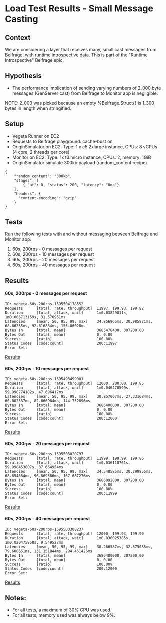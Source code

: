 # Load Test Results - Small Message Casting

## Context
We are considering a layer that receives many, small cast messages from Belfrage, with runtime introspective data. This is part of the "Runtime Introspective" Belfrage epic.

## Hypothesis

- The performance implication of sending varying numbers of 2_000 byte messages (GenServer cast) from Belfrage to Monitor app is negligible.

NOTE: 2_000 was picked because an empty %Belfrage.Struct{} is 1_300 bytes in length when stringified.

## Setup
- Vegeta Runner on EC2
- Requests to Belfrage playground: cache-bust on
- OriginSimulator on EC2: Type: 1 x c5.2xlarge instance, CPUs: 8 vCPUs (4 core, 2 threads per core)
- Monitor on EC2: Type: 1x t3.micro instance, CPUs: 2, memory: 1GiB
- OriginSimulator simulate 300kb payload (random_content recipe)
```
{
    "random_content": "300kb",
    "stages": [
        { "at": 0, "status": 200, "latency": "0ms"}
    ],
    "headers": {
      "content-encoding": "gzip"
    }
}
```

## Tests
Run the following tests with and without messaging between Belfrage and Monitor app.

1. 60s, 200rps - 0 messages per request
2. 60s, 200rps - 10 messages per request
3. 60s, 200rps - 20 messages per request
4. 60s, 200rps - 40 messages per request

## Results

#### 60s, 200rps - 0 messages per request

```
ID: vegeta-60s-200rps-1595504178552
Requests      [total, rate, throughput]  11997, 199.93, 199.82
Duration      [total, attack, wait]      1m0.03829011s, 1m0.006713159s, 31.576951ms
Latencies     [mean, 50, 95, 99, max]    34.856965ms, 30.985871ms, 68.66235ms, 92.616884ms, 155.06028ms
Bytes In      [total, mean]              3685478400, 307200.00
Bytes Out     [total, mean]              0, 0.00
Success       [ratio]                    100.00%
Status Codes  [code:count]               200:11997
Error Set:
```

[Results](https://broxy.tools.bbc.co.uk/belfrage-loadtest-results/vegeta-60s-200rps-1595504178552)

#### 60s, 200rps - 10 messages per request

```
ID: vegeta-60s-200rps-1595493499081
Requests      [total, rate, throughput]  12000, 200.00, 199.85
Duration      [total, attack, wait]      1m0.046470599s, 59.998774182s, 47.696417ms
Latencies     [mean, 50, 95, 99, max]    30.857067ms, 27.331684ms, 60.002537ms, 82.666984ms, 144.752896ms
Bytes In      [total, mean]              3686400000, 307200.00
Bytes Out     [total, mean]              0, 0.00
Success       [ratio]                    100.00%
Status Codes  [code:count]               200:12000
Error Set:
```

[Results](https://broxy.tools.bbc.co.uk/belfrage-loadtest-results/vegeta-60s-200rps-1595493792600)

#### 60s, 200rps - 20 messages per request

```
ID: vegeta-60s-200rps-1595503020797
Requests      [total, rate, throughput]  11999, 199.99, 199.86
Duration      [total, attack, wait]      1m0.036118761s, 59.998453807s, 37.664954ms
Latencies     [mean, 50, 95, 99, max]    34.548585ms, 30.299855ms, 68.854684ms, 96.869586ms, 167.687276ms
Bytes In      [total, mean]              3686092800, 307200.00
Bytes Out     [total, mean]              0, 0.00
Success       [ratio]                    100.00%
Status Codes  [code:count]               200:11999
Error Set:
```

[Results](https://broxy.tools.bbc.co.uk/belfrage-loadtest-results/vegeta-60s-200rps-1595503020797)

#### 60s, 200rps - 40 messages per request

```
ID: vegeta-60s-200rps-1595503308237
Requests      [total, rate, throughput]  12000, 199.93, 199.90
Duration      [total, attack, wait]      1m0.030025385s, 1m0.020475858s, 9.549527ms
Latencies     [mean, 50, 95, 99, max]    38.266587ms, 32.575085ms, 79.608651ms, 131.151844ms, 294.451426ms
Bytes In      [total, mean]              3686400000, 307200.00
Bytes Out     [total, mean]              0, 0.00
Success       [ratio]                    100.00%
Status Codes  [code:count]               200:12000
Error Set:
```

[Results](https://broxy.tools.bbc.co.uk/belfrage-loadtest-results/vegeta-60s-200rps-1595503308237)


## Notes:

- For all tests, a maximum of 30% CPU was used.
- For all tests, memory used was always below 9%.
